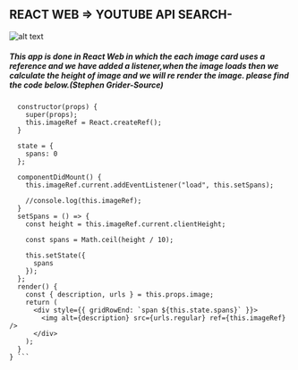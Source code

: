 
## REACT WEB => YOUTUBE API SEARCH-

![alt text](https://i.ibb.co/t4DvP8K/Screen-Shot-2019-05-20-at-9-57-20-PM.png)

##### This app is done in React Web in which the each image card uses a reference and we have added a listener,when the image loads then we calculate the height of image and we will re render the image. please find the code below.(Stephen Grider-Source)

``` class ImageCard extends React.Component {
  constructor(props) {
    super(props);
    this.imageRef = React.createRef();
  }

  state = {
    spans: 0
  };

  componentDidMount() {
    this.imageRef.current.addEventListener("load", this.setSpans);

    //console.log(this.imageRef);
  }
  setSpans = () => {
    const height = this.imageRef.current.clientHeight;

    const spans = Math.ceil(height / 10);

    this.setState({
      spans
    });
  };
  render() {
    const { description, urls } = this.props.image;
    return (
      <div style={{ gridRowEnd: `span ${this.state.spans}` }}>
        <img alt={description} src={urls.regular} ref={this.imageRef} />
      </div>
    );
  }
} ```
